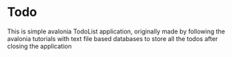 # Todo

This is simple avalonia TodoList application, originally made by following the avalonia tutorials with text file based databases to store all the todos after closing the application
